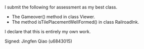 I submit the following for assessment as my best class.

* The Gameover() method in class Viewer.
* The method isTilePlacementWellFormed() in class RailroadInk.

I declare that this is entirely my own work.


Signed: Jingfen Qiao (u6843015)